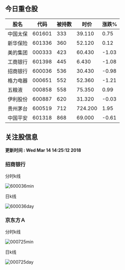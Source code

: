 
## 今日重仓股 

|股名|代码|被持数|时价|涨跌%|
|---|---|---|---|---|
|中国太保|601601|333|39.110|0.75|
|新华保险|601336|360|52.120|0.12|
|美的集团|000333|423|60.430|-1.03|
|工商银行|601398|445|6.430|-1.08|
|招商银行|600036|536|30.430|-0.98|
|格力电器|000651|552|52.360|-1.21|
|五粮液|000858|558|75.350|0.99|
|伊利股份|600887|620|31.320|-0.03|
|贵州茅台|600519|712|724.200|1.95|
|中国平安|601318|868|69.000|-0.61|

## 关注股信息
**更新时间 : Wed Mar 14 14:25:12 2018**
### 招商银行 
分时k线

![600036min](http://image.sinajs.cn/newchart/min/n/sh600036.gif)

日k线

![600036day](http://image.sinajs.cn/newchart/daily/n/sh600036.gif)

### 京东方Ａ 
分时k线

![000725min](http://image.sinajs.cn/newchart/min/n/sz000725.gif)

日k线

![000725day](http://image.sinajs.cn/newchart/daily/n/sz000725.gif)
